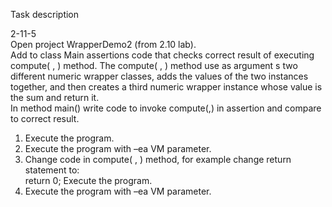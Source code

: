 Task description  
  
  2-11-5  
  Open project  WrapperDemo2 (from 2.10 lab).  
  Add to class Main assertions code that checks correct result of executing compute( , ) method. 
  The compute( , ) method use as argument s two different numeric wrapper classes, 
  adds the values of the two instances together, and then creates a third numeric wrapper instance whose value is the sum and return it.  
  In method main() write code to invoke compute(,) in assertion and compare to correct result.  
  1.	Execute the program.  
  2.	Execute the program with –ea VM parameter.  
  3.	Change code in compute( , ) method,  for example change return statement to:  
  return 0; Execute the program.  
  4.	Execute the program with –ea VM parameter.  
